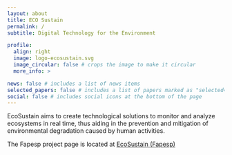 ```yaml
---
layout: about
title: ECO Sustain
permalink: /
subtitle: Digital Technology for the Environment

profile:
  align: right
  image: logo-ecosustain.svg
  image_circular: false # crops the image to make it circular
  more_info: >

news: false # includes a list of news items
selected_papers: false # includes a list of papers marked as "selected={true}"
social: false # includes social icons at the bottom of the page
---
```


EcoSustain aims to create technological solutions to monitor and analyze ecosystems in real time, thus aiding in the prevention and mitigation of environmental degradation caused by human activities.

The Fapesp project page is located at [EcoSustain (Fapesp)](https://bv.fapesp.br/pt/auxilios/114421/ecosustain-ciencia-de-dados-e-computacao-para-o-meio-ambiente/)


